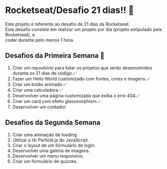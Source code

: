 # Rocketseat/Desafio 21 dias!! 🚀

Este projeto é referente ao desafio de 21 dias da Rocketseat.<br>
Este desafio consiste em realizar um projeto por dia (projeto estipulado pela Rocketseat), e<br>
codar durante pelo menos 1 hora.

## Desafios da Primeira Semana 🎯
<ol>
<li>Criar um repositório para listar os projetos que serão desenvolvidos durante os 21 dias de código.✅</li>
<li>Fazer um Hello World customizado com fontes, cores e imagens.✅</li>
<li>Criar um botão animado.✅</li>
<li>Criar uma calculadora.✅</li>
<li>Desenvolver uma página customizada que exiba o erro 404.✅</li>
<li>Criar um card com efeito glassmorphism.✅</li>
<li>Desenvolver um contador.</li>
</ol>

## Desafios da Segunda Semana

<ol>
<liDesenvolver um toggle que altere o tema para claro e escuro.</li>
<li>Criar uma animação de loading</li>
<li>Utilizar a lib Particle.js do JavaScript.</li>
<li>Criar o layout de um formulário de login.</li>
<li>Desenvolver uma galeria de imagens.</li>
<li>Desenvolver um menu responsivo.</li>
<li>Criar um formulário de quizzes.</li>
</ol>





